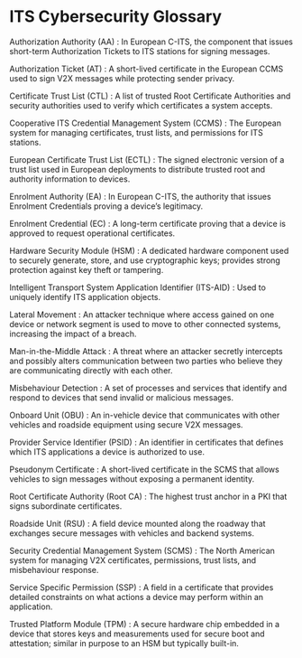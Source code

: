 # ITS Cybersecurity Glossary

Authorization Authority (AA)
: In European C-ITS, the component that issues short-term Authorization Tickets to ITS stations for signing messages.

Authorization Ticket (AT)
: A short-lived certificate in the European CCMS used to sign V2X messages while protecting sender privacy.

Certificate Trust List (CTL)
: A list of trusted Root Certificate Authorities and security authorities used to verify which certificates a system accepts.

Cooperative ITS Credential Management System (CCMS)
: The European system for managing certificates, trust lists, and permissions for ITS stations.

European Certificate Trust List (ECTL)
: The signed electronic version of a trust list used in European deployments to distribute trusted root and authority information to devices.

Enrolment Authority (EA)
: In European C-ITS, the authority that issues Enrolment Credentials proving a device’s legitimacy.

Enrolment Credential (EC)
: A long-term certificate proving that a device is approved to request operational certificates.

Hardware Security Module (HSM)
: A dedicated hardware component used to securely generate, store, and use cryptographic keys; provides strong protection against key theft or tampering.

Intelligent Transport System Application Identifier (ITS-AID)
: Used to uniquely identify ITS application objects.

Lateral Movement
: An attacker technique where access gained on one device or network segment is used to move to other connected systems, increasing the impact of a breach.

Man-in-the-Middle Attack
: A threat where an attacker secretly intercepts and possibly alters communication between two parties who believe they are communicating directly with each other.

Misbehaviour Detection
: A set of processes and services that identify and respond to devices that send invalid or malicious messages.

Onboard Unit (OBU)
: An in-vehicle device that communicates with other vehicles and roadside equipment using secure V2X messages.

Provider Service Identifier (PSID)
: An identifier in certificates that defines which ITS applications a device is authorized to use.

Pseudonym Certificate
: A short-lived certificate in the SCMS that allows vehicles to sign messages without exposing a permanent identity.

Root Certificate Authority (Root CA)
: The highest trust anchor in a PKI that signs subordinate certificates.

Roadside Unit (RSU)
: A field device mounted along the roadway that exchanges secure messages with vehicles and backend systems.

Security Credential Management System (SCMS)
: The North American system for managing V2X certificates, permissions, trust lists, and misbehaviour response.

Service Specific Permission (SSP)
: A field in a certificate that provides detailed constraints on what actions a device may perform within an application.

Trusted Platform Module (TPM)
: A secure hardware chip embedded in a device that stores keys and measurements used for secure boot and attestation; similar in purpose to an HSM but typically built-in.
